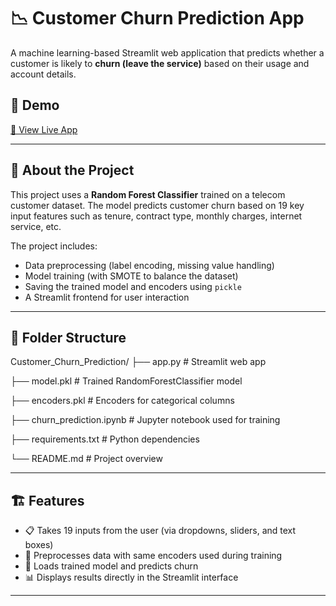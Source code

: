 # 📉 Customer Churn Prediction App

A machine learning-based Streamlit web application that predicts whether a customer is likely to **churn (leave the service)** based on their usage and account details.

## 🚀 Demo

[🔗 View Live App ](https://customerchurnprediction-8cmbhcplqb92fvzkk5zrzh.streamlit.app/)

---

## 🧠 About the Project

This project uses a **Random Forest Classifier** trained on a telecom customer dataset. The model predicts customer churn based on 19 key input features such as tenure, contract type, monthly charges, internet service, etc.

The project includes:
- Data preprocessing (label encoding, missing value handling)
- Model training (with SMOTE to balance the dataset)
- Saving the trained model and encoders using `pickle`
- A Streamlit frontend for user interaction

---

## 📂 Folder Structure

Customer_Churn_Prediction/
├── app.py # Streamlit web app

├── model.pkl # Trained RandomForestClassifier model

├── encoders.pkl # Encoders for categorical columns

├── churn_prediction.ipynb # Jupyter notebook used for training

├── requirements.txt # Python dependencies

└── README.md # Project overview

---

## 🏗️ Features

- 📋 Takes 19 inputs from the user (via dropdowns, sliders, and text boxes)
- 🔄 Preprocesses data with same encoders used during training
- 🤖 Loads trained model and predicts churn
- 📊 Displays results directly in the Streamlit interface

---
